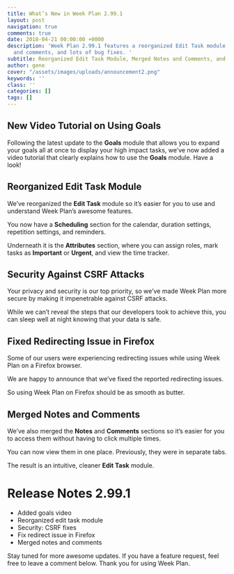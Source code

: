 ```yaml
---
title: What’s New in Week Plan 2.99.1
layout: post
navigation: true
comments: true
date: 2018-04-21 00:00:00 +0000
description: 'Week Plan 2.99.1 features a reorganized Edit Task module, merged notes
  and comments, and lots of bug fixes. '
subtitle: Reorganized Edit Task Module, Merged Notes and Comments, and More
author: gene
cover: "/assets/images/uploads/announcement2.png"
keywords: ''
class: ''
categories: []
tags: []
---
```

## New Video Tutorial on Using Goals

Following the latest update to the **Goals** module that allows you to expand your goals all at once to display your high impact tasks, we’ve now added a video tutorial that clearly explains how to use the **Goals** module. Have a look!

## Reorganized Edit Task Module

We’ve reorganized the **Edit Task** module so it’s easier for you to use and understand Week Plan’s awesome features. 

You now have a **Scheduling** section for the calendar, duration settings, repetition settings, and reminders. 

Underneath it is the **Attributes** section, where you can assign roles, mark tasks as **Important** or **Urgent**, and view the time tracker.

## Security Against CSRF Attacks

Your privacy and security is our top priority, so we’ve made Week Plan more secure by making it impenetrable against CSRF attacks. 

While we can’t reveal the steps that our developers took to achieve this, you can sleep well at night knowing that your data is safe.

## Fixed Redirecting Issue in Firefox

Some of our users were experiencing redirecting issues while using Week Plan on a Firefox browser. 

We are happy to announce that we’ve fixed the reported redirecting issues. 

So using Week Plan on Firefox should be as smooth as butter.

## Merged Notes and Comments

We’ve also merged the **Notes** and **Comments** sections so it’s easier for you to access them without having to click multiple times. 

You can now view them in one place. Previously, they were in separate tabs. 

The result is an intuitive, cleaner **Edit Task** module. 

# Release Notes 2.99.1

* Added goals video
* Reorganized edit task module
* Security: CSRF fixes 
* Fix redirect issue in Firefox
* Merged notes and comments 

Stay tuned for more awesome updates. If you have a feature request, feel free to leave a comment below. Thank you for using Week Plan.